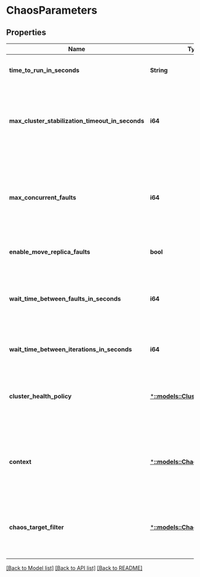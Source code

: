 # ChaosParameters

## Properties
Name | Type | Description | Notes
------------ | ------------- | ------------- | -------------
**time_to_run_in_seconds** | **String** | Total time (in seconds) for which Chaos will run before automatically stopping. The maximum allowed value is 4,294,967,295 (System.UInt32.MaxValue). | [optional] [default to null]
**max_cluster_stabilization_timeout_in_seconds** | **i64** | The maximum amount of time to wait for all cluster entities to become stable and healthy. Chaos executes in iterations and at the start of each iteration it validates the health of cluster entities. During validation if a cluster entity is not stable and healthy within MaxClusterStabilizationTimeoutInSeconds, Chaos generates a validation failed event. | [optional] [default to 60]
**max_concurrent_faults** | **i64** | MaxConcurrentFaults is the maximum number of concurrent faults induced per iteration. Chaos executes in iterations and two consecutive iterations are separated by a validation phase. The higher the concurrency, the more aggressive the injection of faults, leading to inducing more complex series of states to uncover bugs. The recommendation is to start with a value of 2 or 3 and to exercise caution while moving up. | [optional] [default to 1]
**enable_move_replica_faults** | **bool** | Enables or disables the move primary and move secondary faults. | [optional] [default to null]
**wait_time_between_faults_in_seconds** | **i64** | Wait time (in seconds) between consecutive faults within a single iteration. The larger the value, the lower the overlapping between faults and the simpler the sequence of state transitions that the cluster goes through. The recommendation is to start with a value between 1 and 5 and exercise caution while moving up. | [optional] [default to 20]
**wait_time_between_iterations_in_seconds** | **i64** | Time-separation (in seconds) between two consecutive iterations of Chaos. The larger the value, the lower the fault injection rate. | [optional] [default to 30]
**cluster_health_policy** | [***::models::ClusterHealthPolicy**](ClusterHealthPolicy.md) | Passed-in cluster health policy is used to validate health of the cluster in between Chaos iterations. If the cluster health is in error or if an unexpected exception happens during fault execution--to provide the cluster with some time to recuperate--Chaos will wait for 30 minutes before the next health-check. | [optional] [default to null]
**context** | [***::models::ChaosContext**](ChaosContext.md) | Describes a map, which is a collection of (string, string) type key-value pairs. The map can be used to record information about the Chaos run. There cannot be more than 100 such pairs and each string (key or value) can be at most 4095 characters long. This map is set by the starter of the Chaos run to optionally store the context about the specific run. | [optional] [default to null]
**chaos_target_filter** | [***::models::ChaosTargetFilter**](ChaosTargetFilter.md) | List of cluster entities to target for Chaos faults. This filter can be used to target Chaos faults only to certain node types or only to certain application instances. If ChaosTargetFilter is not used, Chaos faults all cluster entities. If ChaosTargetFilter is used, Chaos faults only the entities that meet the ChaosTargetFilter specification. | [optional] [default to null]

[[Back to Model list]](../README.md#documentation-for-models) [[Back to API list]](../README.md#documentation-for-api-endpoints) [[Back to README]](../README.md)


